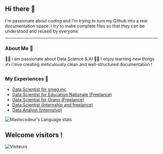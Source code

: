 ## Hi there 👋

I'm passionate about coding and I'm trying to turn my Github into a real documentation space. I try to make complete files so that they can be understood and reused by everyone.
___

### About Me 🚀
👨‍💻 I am passionate about Data Science & AI 
🧑‍🎓 I enjoy learning new things
✍️ I love creating meticulously clean and well-structured documentation !

### My Experiences 🙌
- [Data Scientist for smeg.mc](https://www.smeg.mc/) 
- [Data Scientist for Education Nationale (Freelance)](https://www.education.gouv.fr/)
- [Data Scientist for Orano (Freelance)](https://www.orano.group/fr) 
- [Data Scientist (Internship and freelance)](https://datacraft.paris/) 
- [Data Analyst (Internship)](https://omaj.fr/)




<!--![Mastocodeur's Github stats](https://github-readme-stats.vercel.app/api?username=Mastocodeur&show_icons=true&hide_border=true)&nbsp;&nbsp;-->
![Mastocodeur's Language stats](https://github-readme-stats-eight-theta.vercel.app/api/top-langs/?username=Mastocodeur&layout=compact&langs_count=8&hide_border=true)
<br />


## Welcome visitors ! 

![Visiteurs](https://visitor-badge.laobi.icu/badge?page_id=Mastocodeur.Mastocodeur)

<!--
**Mastocodeur/Mastocodeur** is a ✨ _special_ ✨ repository because its `README.md` (this file) appears on your GitHub profile.

Here are some ideas to get you started:

- 🔭 I’m currently working on ...
- 🌱 I’m currently learning ...
- 👯 I’m looking to collaborate on ...
- 🤔 I’m looking for help with ...
- 💬 Ask me about ...
- 📫 How to reach me: ...
- 😄 Pronouns: ...
- ⚡ Fun fact: ...
-->




